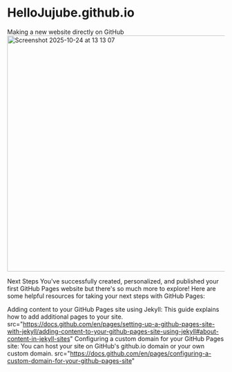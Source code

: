 # HelloJujube.github.io
Making a new website directly on GitHub
<img width="701" height="546" alt="Screenshot 2025-10-24 at 13 13 07" src="https://github.com/user-attachments/assets/9e2642e8-e3f2-463b-8e86-f6ff66f019a2" />

Next Steps
You've successfully created, personalized, and published your first GitHub Pages website but there's so much more to explore! Here are some helpful resources for taking your next steps with GitHub Pages:

Adding content to your GitHub Pages site using Jekyll: This guide explains how to add additional pages to your site. src="https://docs.github.com/en/pages/setting-up-a-github-pages-site-with-jekyll/adding-content-to-your-github-pages-site-using-jekyll#about-content-in-jekyll-sites"
Configuring a custom domain for your GitHub Pages site: You can host your site on GitHub's github.io domain or your own custom domain. src="https://docs.github.com/en/pages/configuring-a-custom-domain-for-your-github-pages-site"
